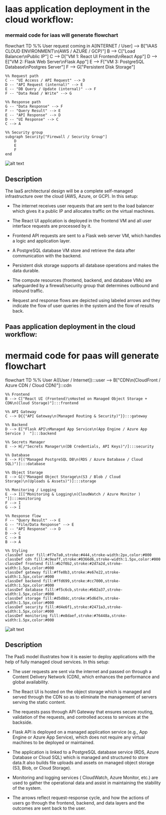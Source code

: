 # Iaas application deployment in the cloud workflow: 


### mermaid code for iaas will generate flowchart 


flowchart TD
    %% User request coming in
    A[INTERNET / User] --> B["IAAS CLOUD ENVIRONMENT\n(AWS / AZURE / GCP)"]
    B --> C["Load Balancer\nPublic IP"]
    C --> D["VM 1: React UI Frontend\nReact App"]
    D --> E["VM 2: Flask Web Server\nFlask App"]
    E --> F["VM 3: PostgreSQL Database\nPostgres Server"]
    F --> G["Persistent Disk Storage"]

    %% Request path
    C -- "UI Access / API Request" --> D
    D -- "API Request (internal)" --> E
    E -- "DB Query / Update (internal)" --> F
    F -- "Data Read / Write" --> G

    %% Response path
    G -- "Data Response" --> F
    F -- "Query Result" --> E
    E -- "API Response" --> D
    D -- "UI Response" --> C
    C --> A

    %% Security group
    subgraph Security["Firewall / Security Group"]
        D
        E
        F
    end

![alt text](iaas.png)

## Description

The IaaS architectural design will be a complete self-managed infrastructure over the cloud (AWS, Azure, or GCP). In this setup:

- The internet receives user requests that are sent to the load balancer which gives it a public IP and allocates traffic on the virtual machines.

- The React UI application is deployed in the frontend VM and all user interface requests are processed by it.

- Frontend API requests are sent to a Flask web server VM, which handles a logic and application layer.

- A PostgreSQL database VM store and retrieve the data after communication with the backend.

- Persistent disk storage supports all database operations and makes the data durable.

- The compute resources (frontend, backend, and database VMs) are safeguarded by a firewall/security group that determines outbound and inbound traffic.

- Request and response flows are depicted using labeled arrows and they indicate the flow of user queries in the system and the flow of results back.

## Paas application deployment in the cloud workflow: 
 


# mermaid code for paas will generate flowchart  

flowchart TD
    %% User
    A([User / Internet]):::user --> B["CDN\n(CloudFront / Azure CDN / Cloud CDN)"]:::cdn

    %% Frontend
    B --> C["React UI (Frontend)\nHosted on Managed Object Storage + CDN\n(Cloud Storage)"]:::frontend

    %% API Gateway
    C --> D{{"API Gateway\n(Managed Routing & Security)"}}:::gateway

    %% Backend
    D --> E["Flask API\nManaged App Service\n(App Engine / Azure App Service )  "]:::backend

    %% Secrets Manager
    E --> H[/"Secrets Manager\n(DB Credentials, API Keys)"/]:::security

    %% Database
    E --> F[("Managed PostgreSQL DB\n(RDS / Azure Database / Cloud SQL)")]:::database

    %% Object Storage
    E --> G[("Managed Object Storage\n(S3 / Blob / Cloud Storage)\n(Uploads & Assets)")]:::storage

    %% Monitoring / Logging
    E --> I[["Monitoring & Logging\n(CloudWatch / Azure Monitor ) "]]:::monitoring
    F --> I
    G --> I

    %% Response flow
    F -- "Query Result" --> E
    G -- "File/Data Response" --> E
    E -- "API Response" --> D
    D --> C
    C --> B
    B --> A

    %% Styling
    classDef user fill:#f7e7a0,stroke:#444,stroke-width:2px,color:#000
    classDef cdn fill:#c9eaff,stroke:#0366d6,stroke-width:1.5px,color:#000
    classDef frontend fill:#b2f0b2,stroke:#2d7a2d,stroke-width:1.5px,color:#000
    classDef gateway fill:#ffe0b3,stroke:#e67e22,stroke-width:1.5px,color:#000
    classDef backend fill:#ffd699,stroke:#cc7000,stroke-width:1.5px,color:#000
    classDef database fill:#f5c6cb,stroke:#b02a37,stroke-width:1.5px,color:#000
    classDef storage fill:#d5d8dc,stroke:#5d6d7e,stroke-width:1.5px,color:#000
    classDef security fill:#d4e6f1,stroke:#2471a3,stroke-width:1.5px,color:#000
    classDef monitoring fill:#e8daef,stroke:#76448a,stroke-width:1.5px,color:#000

![alt text](paas.png)
## Description

The PaaS model illustrates how it is easier to deploy applications with the help of fully managed cloud services. In this setup:

- The user requests are sent via the internet and passed on through a Content Delivery Network (CDN), which enhances the performance and global availability.

- The React UI is hosted on the object storage which is managed and served through the CDN so as to eliminate the management of servers serving the static content.

- The requests pass through API Gateway that ensures secure routing, validation of the requests, and controlled access to services at the backside.

- Flask API is deployed on a managed application service (e.g., App Engine or Azure App Service), which does not require any virtual machines to be deployed or maintained.


- The application is linked to a PostgreSQL database service (RDS, Azure Database or Cloud SQL) which is managed and structured to store data.It also builds file uploads and assets on managed object storage (S3, Blob, or Cloud Storage).



- Monitoring and logging services ( CloudWatch, Azure Monitor, etc.) are used to gather the operational data and assist in maintaining the stability of the system.

- The arrows reflect request-response cycle, and how the actions of users go through the frontend, backend, and data layers and the outcomes are sent back to the user.

